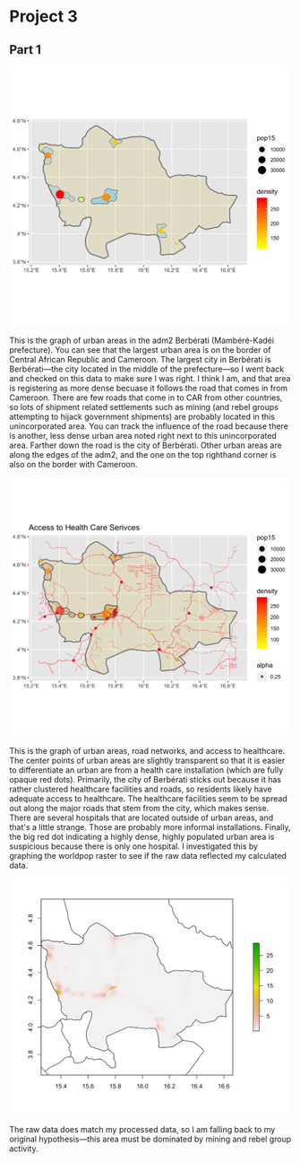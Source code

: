 # Project 3

## Part 1

![pic](density_center_points.png)

This is the graph of urban areas in the adm2 Berbérati (Mambéré-Kadéi prefecture). You can see that the largest urban area is on the border of Central African Republic and Cameroon. The largest city in Berbérati is Berbérati—the city located in the middle of the prefecture—so I went back and checked on this data to make sure I was right. I think I am, and that area is registering as more dense becuase it follows the road that comes in from Cameroon. There are few roads that come in to CAR from other countries, so lots of shipment related settlements such as mining (and rebel groups attempting to hijack government shipments) are probably located in this unincorporated area. You can track the influence of the road because there is another, less dense urban area noted right next to this unincorporated area. Farther down the road is the city of Berbérati. Other urban areas are along the edges of the adm2, and the one on the top righthand corner is also on the border with Cameroon. 

![pic](health_and_roads_caf.png)

This is the graph of urban areas, road networks, and access to healthcare. The center points of urban areas are slightly transparent so that it is easier to differentiate an urban are from a health care installation (which are fully opaque red dots). Primarily, the city of Berbérati sticks out because it has rather clustered healthcare facilities and roads, so residents likely have adequate access to healthcare. The healthcare facilities seem to be spread out along the major roads that stem from the city, which makes sense. There are several hospitals that are located outside of urban areas, and that's a little strange. Those are probably more informal installations. Finally, the big red dot indicating a highly dense, highly populated urban area is suspicious because there is only one hospital. I investigated this by graphing the worldpop raster to see if the raw data reflected my calculated data. 

![pic](Berebati_checking.png)

The raw data does match my processed data, so I am falling back to my original hypothesis—this area must be dominated by mining and rebel group activity. 
